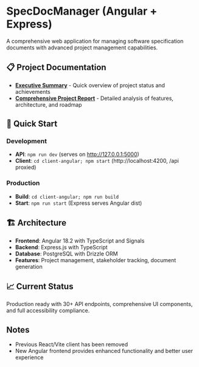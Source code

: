 # SpecDocManager (Angular + Express)

A comprehensive web application for managing software specification documents with advanced project management capabilities.

## 📋 Project Documentation

- **[Executive Summary](./EXECUTIVE_SUMMARY.md)** - Quick overview of project status and achievements
- **[Comprehensive Project Report](./PROJECT_REPORT.md)** - Detailed analysis of features, architecture, and roadmap

## 🚀 Quick Start

### Development
- **API**: `npm run dev` (serves on http://127.0.0.1:5000)
- **Client**: `cd client-angular; npm start` (http://localhost:4200, /api proxied)

### Production
- **Build**: `cd client-angular; npm run build`
- **Start**: `npm run start` (Express serves Angular dist)

## 🏗️ Architecture
- **Frontend**: Angular 18.2 with TypeScript and Signals
- **Backend**: Express.js with TypeScript
- **Database**: PostgreSQL with Drizzle ORM
- **Features**: Project management, stakeholder tracking, document generation

## 📈 Current Status
Production ready with 30+ API endpoints, comprehensive UI components, and full accessibility compliance.

## Notes
- Previous React/Vite client has been removed
- New Angular frontend provides enhanced functionality and better user experience